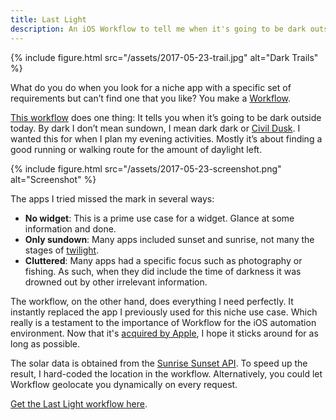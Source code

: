 ```yaml
---
title: Last Light
description: An iOS Workflow to tell me when it's going to be dark outside.
---
```


{% include figure.html src="/assets/2017-05-23-trail.jpg" alt="Dark Trails" %}

What do you do when you look for a niche app with a specific set of requirements but can’t find one that you like? You make a [Workflow](https://workflow.is).

[This workflow][workflow] does one thing: It tells you when it’s going to be dark outside today. By dark I don’t mean sundown, I mean dark dark or [Civil Dusk](https://en.wikipedia.org/wiki/Dusk#Technical_definitions). I wanted this for when I plan my evening activities. Mostly it’s about finding a good running or walking route for the amount of daylight left.

{% include figure.html src="/assets/2017-05-23-screenshot.png" alt="Screenshot" %}

The apps I tried missed the mark in several ways:

- **No widget**: This is a prime use case for a widget. Glance at some information and done.
- **Only sundown**: Many apps included sunset and sunrise, not many the stages of [twilight](https://en.wikipedia.org/wiki/Twilight#Civil_twilight).
- **Cluttered**: Many apps had a specific focus such as photography or fishing. As such, when they did include the time of darkness it was drowned out by other irrelevant information.

The workflow, on the other hand, does everything I need perfectly. It instantly replaced the app I previously used for this niche use case. Which really is a testament to the importance of Workflow for the iOS automation environment. Now that it's [acquired by Apple](https://www.macstories.net/news/apple-acquires-workflow/), I hope it sticks around for as long as possible.

The solar data is obtained from the [Sunrise Sunset API](http://sunrise-sunset.org/api). To speed up the result, I hard-coded the location in the workflow. Alternatively, you could let Workflow geolocate you dynamically on every request.

[Get the Last Light workflow here][workflow].

[trail]: /assets/2017-05-03-trail.jpg
[screenshot]: /assets/2017-05-03-screenshot.png
[workflow]: https://workflow.is/workflows/241abb8854374bb0b415a8b8d7e6d97c
